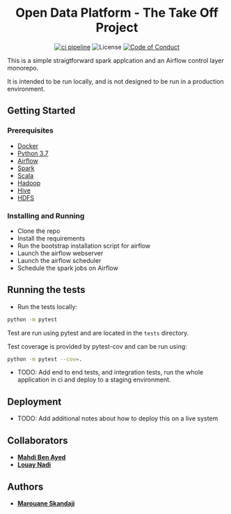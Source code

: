 <div style="text-align: center;">

# Open Data Platform - The Take Off Project

[![ci pipeline](https://github.com/marouenes/odp-take-off/actions/workflows/ci.yml/badge.svg)](https://github.com/marouenes/odp-take-off/actions/workflows/ci.yml)
![License](https://img.shields.io/badge/license-MIT-yellow.svg)
[![Code of Conduct](https://img.shields.io/badge/code%20of-conduct-ff69b4.svg?style=flat)](https://github.com/marouenes/take-off/blob/main/CONTRIBUTING.md)

</div>

This is a simple straigtforward spark applcation and an Airflow control layer monorepo.

It is intended to be run locally, and is not designed to be run in a production environment.

## Getting Started

### Prerequisites

* [Docker](https://www.docker.com/)
* [Python 3.7](https://www.python.org/downloads/release/python-370/)
* [Airflow](https://airflow.apache.org/)
* [Spark](https://spark.apache.org/)
* [Scala](https://www.scala-lang.org/)
* [Hadoop](https://hadoop.apache.org/)
* [Hive](https://hive.apache.org/)
* [HDFS](https://hadoop.apache.org/docs/r1.2.1/hdfs_design.html)

### Installing and Running

* Clone the repo
* Install the requirements
* Run the bootstrap installation script for airflow
* Launch the airflow webserver
* Launch the airflow scheduler
* Schedule the spark jobs on Airflow

## Running the tests

* Run the tests locally:

```bash
python -m pytest
```

Test are run using pytest and are located in the `tests` directory.

Test coverage is provided by pytest-cov and can be run using:

```bash
python -m pytest --cov=.
```

* TODO: Add end to end tests, and integration tests, run the whole application
in ci and deploy to a staging environment.

## Deployment

* TODO: Add additional notes about how to deploy this on a live system

## Collaborators

* [**Mahdi Ben Ayed**](https://github.com/BenAyedMehdi)
* [**Louay Nadi**](https://github.com/louay321)

## Authors

* [**Marouane Skandaji**](https://github.com/marouenes)
